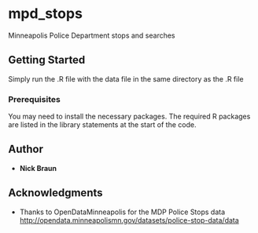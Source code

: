 # mpd_stops
Minneapolis Police Department stops and searches


## Getting Started

Simply run the .R file with the data file in the same directory as the .R file

### Prerequisites

You may need to install the necessary packages. The required R packages are listed in the library statements at the start of the code.

## Author

* **Nick Braun** 


## Acknowledgments

* Thanks to OpenDataMinneapolis for the MDP Police Stops data http://opendata.minneapolismn.gov/datasets/police-stop-data/data
